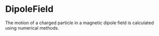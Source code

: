 # DipoleField
The motion of a charged particle in a magnetic dipole field is calculated using numerical methods.

